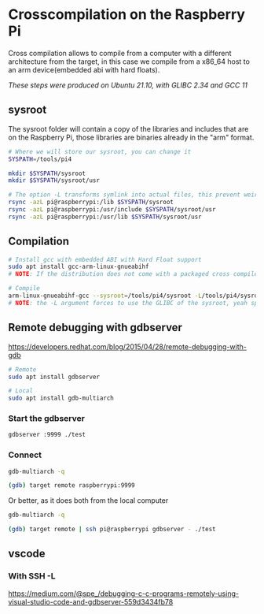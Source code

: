 # Crosscompilation on the Raspberry Pi 

Cross compilation allows to compile from a computer with a different architecture from the target, in this case we compile from a x86_64 host to an arm device(embedded abi with hard floats).  

*These steps were produced on Ubuntu 21.10, with GLIBC 2.34 and GCC 11*

## sysroot

The sysroot folder will contain a copy of the libraries and includes that are on the Raspberry Pi, those libraries are binaries already in the "arm" format. 

```sh
# Where we will store our sysroot, you can change it
SYSPATH=/tools/pi4

mkdir $SYSPATH/sysroot
mkdir $SYSPATH/sysroot/usr

# The option -L transforms symlink into actual files, this prevent weird bug with symlinks
rsync -azL pi@raspberrypi:/lib $SYSPATH/sysroot
rsync -azL pi@raspberrypi:/usr/include $SYSPATH/sysroot/usr
rsync -azL pi@raspberrypi:/usr/lib $SYSPATH/sysroot/usr
```

## Compilation

```sh
# Install gcc with embedded ABI with Hard Float support 
sudo apt install gcc-arm-linux-gnueabihf
# NOTE: If the distribution does not come with a packaged cross compiler like this one, you need to build it yourself :)

# Compile
arm-linux-gnueabihf-gcc --sysroot=/tools/pi4/sysroot -L/tools/pi4/sysroot/lib/arm-linux-gnueabihf -std=c99 -Wall test.c -o test
# NOTE: the -L argument forces to use the GLIBC of the sysroot, yeah spent 2 hours on this...
```

## Remote debugging with gdbserver

https://developers.redhat.com/blog/2015/04/28/remote-debugging-with-gdb

```sh
# Remote
sudo apt install gdbserver

# Local
sudo apt install gdb-multiarch
```

### Start the gdbserver

```sh
gdbserver :9999 ./test
```

### Connect

```sh
gdb-multiarch -q

(gdb) target remote raspberrypi:9999
```

Or better, as it does both from the local computer

```sh
gdb-multiarch -q

(gdb) target remote | ssh pi@raspberrypi gdbserver - ./test
```

## vscode 

### With SSH -L 

https://medium.com/@spe_/debugging-c-c-programs-remotely-using-visual-studio-code-and-gdbserver-559d3434fb78
